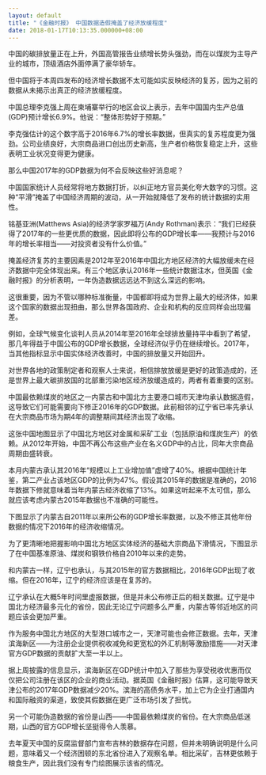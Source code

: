 ```yaml
---
layout: default
title: "《金融时报》 中国数据造假掩盖了经济放缓程度"
date: 2018-01-17T10:13:35.000000+08:00
---
```


中国的碳排放量正在上升，外国高管报告业绩增长势头强劲，而在以煤炭为主导产业的城市，顶级酒店外面停满了豪华轿车。

但中国将于本周四发布的经济增长数据不太可能如实反映经济的复苏，因为之前的数据从未揭示出真正的经济放缓程度。

中国总理李克强上周在柬埔寨举行的地区会议上表示，去年中国国内生产总值(GDP)预计增长6.9%。他说：“整体形势好于预期。”

李克强估计的这个数字高于2016年6.7%的增长率数据，但真实的复苏程度更为强劲。公司业绩良好，大宗商品进口创出历史新高，生产者价格恢复稳定上升，这些表明工业状况变得更为健康。

那么中国2017年的GDP数据为何不会反映这些好消息呢？

中国国家统计人员经常将地方数据打折，以纠正地方官员美化夸大数字的习惯。这种“平滑”掩盖了中国经济周期的波动，从一开始就降低了发布的统计数据的实用性。

铭基亚洲(Matthews Asia)的经济学家罗福万(Andy Rothman)表示：“我们已经获得了2017年的一些更优质的数据，因此即将公布的GDP增长率——我预计与2016年的增长率相当——对投资者没有什么价值。”

掩盖经济复苏的主要因素是2012年至2016年中国北方地区经济的大幅放缓未在经济数据中完全体现出来。有三个地区承认2016年一些统计数据注水，但英国《金融时报》的分析表明，一年伪造数据远远达不到这么深远的影响。

这很重要，因为不管以哪种标准衡量，中国都即将成为世界上最大的经济体，如果这个国家的数据出现扭曲，那么世界各国政府、企业和机构的反应同样会出现偏差。

例如，全球气候变化谈判人员从2014年至2016年全球排放量持平中看到了希望，那几年得益于中国公布的GDP增长数据，全球经济似乎仍在继续增长。2017年，当其他指标显示中国实体经济改善时，中国的排放量又开始回升。

对世界各地的政策制定者和观察人士来说，相信排放放缓是更好的政策造成的，还是世界上最大碳排放国的北部重污染地区经济放缓造成的，两者有着重要的区别。

中国最依赖煤炭的地区之一内蒙古和中国北方主要港口城市天津均承认数据造假，这导致它们可能需要向下修正2016年的GDP数据。此前相邻的辽宁省已率先承认在大宗商品市场为期4年的调整期间其经济出现了收缩。

这张中国地图显示了中国北方地区对金属和采矿工业（包括原油和煤炭生产）的依赖。从2012年开始，中国不再公布这些产业在名义GDP中的占比，同年大宗商品周期由盛转衰。

本月内蒙古承认其2016年“规模以上工业增加值”虚增了40%。根据中国统计年鉴，第二产业占该地区GDP的比例为47%。假设其2015年的数据是准确的，2016年数据下修就意味着当年内蒙古经济收缩了13%。如果这听起来不太可信，那么就应该考虑内蒙古2015年数据也不准确的可能性。

下图显示了内蒙古自2011年以来所公布的GDP增长率数据，以及不修正其他年份数据的情况下2016年的经济收缩情况。

为了更清晰地把握影响中国北方地区实体经济的基础大宗商品下滑情况，下图显示了在中国基准原油、煤炭和钢铁价格自2010年以来的走势。

和内蒙古一样，辽宁也承认，与其2015年的官方数据相比，2016年GDP出现了收缩。但在2016年，辽宁的经济应该是在复苏的。

辽宁承认在大概5年时间里虚报数据，但是并未公布修正后的相关数据。辽宁是中国北方经济最多元化的省份，因此无论辽宁问题多么严重，内蒙古等邻近地区的问题应该会更加严重。

作为服务中国北方地区的大型港口城市之一，天津可能也会修正数据。去年，天津滨海新区——为注册企业提供税收减免和更宽松的外汇机制等激励措施——对天津官方GDP数据的贡献扩大至一半以上。

据上周披露的信息显示，滨海新区在GDP统计中加入了那些为享受税收优惠而仅仅把公司注册在该区的企业的商业活动。据英国《金融时报》估算，这可能导致天津公布的2017年GDP数据减少20%。滨海的高债务水平，加上它为企业打通国内和国际融资的渠道，致使其假数据在更广泛市场引发了担忧。

另一个可能伪造数据的省份是山西——中国最依赖煤炭的省份。在大宗商品低迷期，山西的官方GDP增长坚挺得令人羡慕。

去年夏天中国的反腐监督部门宣布吉林的数据存在问题，但并未明确说明是什么问题，意味着又一个经济困顿的东北省份进入了观察名单。相比采矿，吉林更依赖于粮食生产，因此我们没有专门绘图展示该省的情况。

